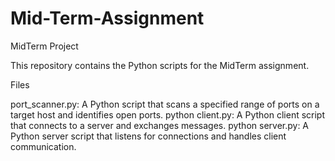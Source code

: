 # Mid-Term-Assignment

MidTerm Project

This repository contains the Python scripts for the MidTerm assignment.

Files

port_scanner.py: A Python script that scans a specified range of ports on a target host and identifies open ports.
python client.py: A Python client script that connects to a server and exchanges messages.
python server.py: A Python server script that listens for connections and handles client communication.
